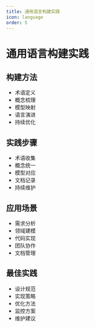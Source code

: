 ```yaml
---
title: 通用语言构建实践
icon: language
order: 5
---
```


# 通用语言构建实践

## 构建方法
- 术语定义
- 概念梳理
- 模型映射
- 语言演进
- 持续优化

## 实践步骤
- 术语收集
- 概念统一
- 模型对应
- 文档记录
- 持续维护

## 应用场景
- 需求分析
- 领域建模
- 代码实现
- 团队协作
- 文档管理

## 最佳实践
- 设计规范
- 实现策略
- 优化方法
- 监控方案
- 维护建议
